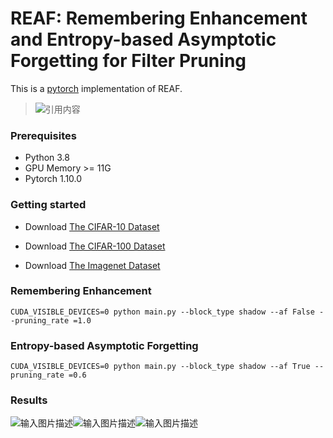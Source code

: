 
# **REAF: Remembering Enhancement and Entropy-based Asymptotic Forgetting for Filter Pruning**
This is a [pytorch](http://pytorch.org/) implementation of REAF.
> ![引用内容](Readme_md_files/fb0ff070-194f-11ed-a285-d1ceb57c1d9c.jpeg?v=1&type=image)

### Prerequisites
- Python 3.8
- GPU Memory >= 11G
- Pytorch 1.10.0

### Getting started

- Download [The CIFAR-10 Dataset]( http://www.cs.toronto.edu/~kriz/cifar-10-python.tar.gz)

- Download [The CIFAR-100 Dataset]( http://www.cs.toronto.edu/~kriz/cifar-100-python.tar.gz)

- Download [The Imagenet Dataset](https://image-net.org/)

### Remembering Enhancement
```
CUDA_VISIBLE_DEVICES=0 python main.py --block_type shadow --af False --pruning_rate =1.0
```

### Entropy-based Asymptotic Forgetting
```
CUDA_VISIBLE_DEVICES=0 python main.py --block_type shadow --af True --pruning_rate =0.6
```
### Results
![输入图片描述](Readme_md_files/79cefdc0-1950-11ed-a285-d1ceb57c1d9c.jpeg?v=1&type=image)![输入图片描述](Readme_md_files/80c92f60-1950-11ed-a285-d1ceb57c1d9c.jpeg?v=1&type=image)![输入图片描述](Readme_md_files/965e8b90-1950-11ed-a285-d1ceb57c1d9c.jpeg?v=1&type=image)
